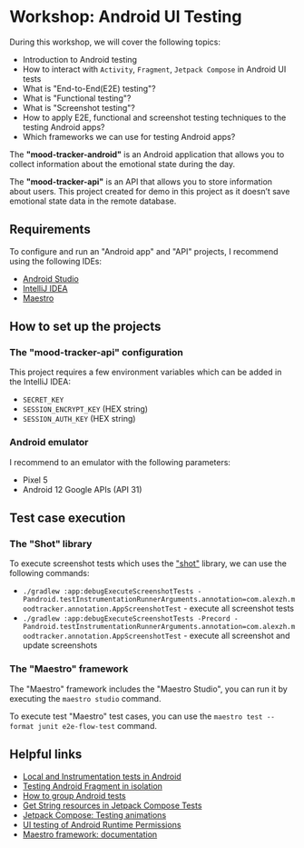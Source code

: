 # Workshop: Android UI Testing

During this workshop, we will cover the following topics:
- Introduction to Android testing
- How to interact with `Activity`, `Fragment`, `Jetpack Compose` in Android UI tests
- What is "End-to-End(E2E) testing"?
- What is "Functional testing"?
- What is "Screenshot testing"?
- How to apply E2E, functional and screenshot testing techniques to the testing Android apps?
- Which frameworks we can use for testing Android apps?

The **"mood-tracker-android"** is an Android application that allows you to collect information about the emotional state during the day.

The **"mood-tracker-api"** is an API that allows you to store information about users. This project created for demo in this project as it doesn’t save emotional state data in the remote database.
 
## Requirements

To configure and run an "Android app" and "API" projects, I recommend using the following IDEs:
- [Android Studio](https://developer.android.com/studio)
- [IntelliJ IDEA](https://www.jetbrains.com/idea/download/)
- [Maestro](https://maestro.mobile.dev/getting-started/installing-maestro)

## How to set up the projects

### The "mood-tracker-api" configuration

This project requires a few environment variables which can be added in the IntelliJ IDEA:
- `SECRET_KEY`
- `SESSION_ENCRYPT_KEY` (HEX string)
- `SESSION_AUTH_KEY` (HEX string)

### Android emulator

I recommend to an emulator with the following parameters: 
- Pixel 5
- Android 12 Google APIs (API 31)

## Test case execution

### The "Shot" library
To execute screenshot tests which uses the ["shot"](https://github.com/pedrovgs/Shot) library, we can use the following commands:
- `./gradlew :app:debugExecuteScreenshotTests -Pandroid.testInstrumentationRunnerArguments.annotation=com.alexzh.moodtracker.annotation.AppScreenshotTest` - execute all screenshot tests
- `./gradlew :app:debugExecuteScreenshotTests -Precord -Pandroid.testInstrumentationRunnerArguments.annotation=com.alexzh.moodtracker.annotation.AppScreenshotTest` - execute all screenshot and update screenshots

### The "Maestro" framework

The "Maestro" framework includes the "Maestro Studio", you can run it by executing the `maestro studio` command.

To execute test "Maestro" test cases, you can use the `maestro test --format junit e2e-flow-test` command.

## Helpful links
- [Local and Instrumentation tests in Android](https://alexzh.com/local-and-instrumentation-tests-in-android/)
- [Testing Android Fragment in isolation](https://alexzh.com/testing-android-fragment-in-isolation/)
- [How to group Android tests](https://alexzh.com/how-to-group-android-tests/)
- [Get String resources in Jetpack Compose Tests](https://alexzh.com/get-string-resources-in-jetpack-compose-tests/)
- [Jetpack Compose: Testing animations](https://alexzh.com/jetpack-compose-testing-animations/)
- [UI testing of Android Runtime Permissions](https://alexzh.com/ui-testing-of-android-runtime-permissions/)
- [Maestro framework: documentation](https://maestro.mobile.dev)
